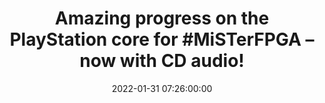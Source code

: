 ---
layout: quote
title: "Amazing progress on the PlayStation core for #MiSTerFPGA – now with CD audio!"
date: '2022-01-31 07:26:00:00'
overrideUrl: "https://twitter.com/jamesfmackenzie/status/1488126448934207489"
tags: [FPGA, MiSTer, Retrocomputing, Retrogaming, Tweets, Videogames]
---